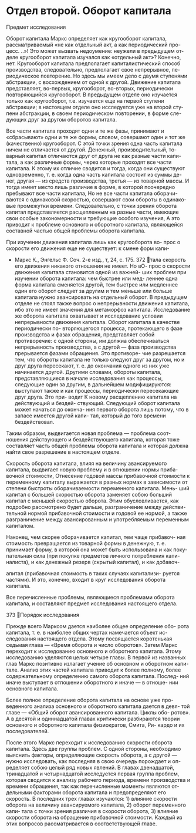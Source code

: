 # Отдел второй. Оборот капитала

Предмет исследования

Оборот капитала Маркс определяет как кругооборот капитала,
рассматриваемый «не как отдельный акт, а как периодический про-
цесс. ..»! Это может вызвать недоумение: неужели в предыдущем от-
деле кругооборот капитала изучался как «отдельный акт»? Конечно,
нет. Кругооборот капитала предполагает капиталистический способ
производства, следовательно, предполагает свое непрерывное, пе-
риодическое повторение. Но здесь мы имеем дело с двумя ступенями
абстракции, с восхождением от одной к другой. Движение капитала
представляет, во-первых, кругооборот, во-вторых, периодически
повторяющийся кругооборот. В предыдущем отделе оно изучается
только как кругооборот, т.е. изучается еще на первой ступени
абстракции; в настоящем отделе оно исследуется уже на второй сту-
пени абстракции, в своем периодическом повторении, в форме сле-
дующих друг за другом оборотов капитала.

Все части капитала проходят одни и те же фазы, принимают и
«сбрасывают» одни и те же формы, словом, совершают один и тот же
(качественно) кругооборот. С этой точки зрения одна часть капитала
ничем не отличается от другой. Денежный, производительный, то-
варный капитал отличаются друг от друга не как разные части капи-
тала, а как различные формы, через которые проходят все части
капитала. К этому их отличие сводится и тогда, когда они существуют
одновременно, т. е. когда одна часть капитала состоит из суммы де-
нег, другая — из средств производства, третья — из товарной массы.
И тогда имеет место лишь различие в форме, в которой поочередно
пребывают все части капитала, Но не все части капитала оборачи-
ваются с одинаковой скоростью, совершают свои обороты в одинако-
вые промежутки времени. Следовательно, с точки зрения оборота
капитал представляется расщепленным на разные части, имеющие
свои особые закономерности и требующие особого изучения, А это
приводит к проблеме основного и оборотного капитала, являющейся
составной частью общей проблемы оборота капитала.

При изучении движения капитала лишь как кругооборота во-
прос о скорости его движения еще не существует: к смене форм капи-

- Маркс К., Энгельс Ф. Соч. 2-е изд., т, 24, с. 175.
  372
  тала скорость его движения никакого отношения не имеет. Но вО-
  прос о скорости движения капитала становится одной из важней-
  ших проблем при изучении оборота капитала: чем быстрее или мед-
  леннее одна форма капитала сменяется другой, тем быстрее или
  медленнее один его оборот следует за другим и тем меньше или больше
  капитала нужно авансировать на отдельный оборот. В предыдущем
  отделе не стоял также вопрос о непрерывности движения капитала,
  ибо это не имеет значения для метаморфоз капитала. Исследование же
  оборота капитала охватывает и исследование условии непрерывности
  движения капитала. Оборот капитала в качестве периодически по-
  вторяющегося процесса, протекающего в фазе производства и фазах
  обращения, представляет собой противоречие: с одной стороны, им
  должиа обеспечиваться непрерывность производства, а с другой —
  фаза производства прерывается фазами обращения. Это противоре-
  чие разрешается тем, что обороты капитала не только следуют друг
  за другом, но и друг друга пересекают, т. е. до окончания одного из
  них уже начинается другой. Другими словами, обороты капитала,
  представляющиеся в начале исследования как процессы, следующие
  один за другим, в дальнейшем модифицируются: выступают также
  и как процессы, периодически пересекающие друг друга. Это при-
  водит К новому расщеплению капитала на действующий и бездей-
  ствующий. Следующий оборот капитала может начаться до оконча-
  ния первого оборота лишь потому, что в запасе имеется другой капи-
  тал, который до того времени бездействовал.

Таким образом, выдвигается новая проблема — проблема соот-
ношения действующего и бездействующего капитала, которая тоже
составляет часть общей проблемы оборота капитала и которая должна
найти свое разрешение в настоящем отделе.

Скорость оборота капитала, влияя на величину авансируемого
капитала, выдвигает новую проблему и в отношении нормы приба-
вочной стоимости, Отнесение годовой массы прибавочной стоимости
к переменному капиталу выражается в разных нормах в зависимости
от степени быстроты оборачиваемости переменного капитала. Мень-
ший капитал с большей скоростью оборота заменяет собою больший
капитал с меньшей скоростью оборота. Этим обусловливается, как
подробно рассмотрено будет дальше, разграничение между действи-
тельной нормой прибавочной стоимости и годовой ее нормой, а также
разграничение между авансированным и употребляемым переменным
капиталом.

Наконец, чем скорее оборачивается капитал, тем чаще прибавоч-
ная стоимость превращается из товарной формы в денежную, т. е.
принимает форму, в которой она может быть использована и как поку-
пательная сила (при покупке предметов личного потребления капи-
налиста), и как денежный резерв (скрытый капитал), и как добавоч-

апитал (прибавочная стоимость в таких случаях капитализи-
руется частями). И это, конечно, входит в круг исследования оборота
капитала.

Все перечисленные проблемы, являющиеся проблемами оборота
капитала, и составляют предмет исследования настоящего отдела.

373
Порядок исследования

Прежде всего Марксом дается наиболее общее определение обо-
рота капитала, т. е. в наиболее общих чертах намечается объект ис-
следования настоящего отдела. Этому посвящается коротенькая
седьмая глава — «Время оборота и число оборотов». Затем Маркс
переходит к исследованию основного и оборотного капитала. Этому
исследованию уделяются целых четыре главы. В первой из названных
глав Маркс позитивно излагает учение об основном и оборотном капи-
тале. Анализ этих частей капитала приводит к более полному, более
содержательному определению самого оборота капитала. Послед-
ний иначе выступает в отпошении оборотного и иначе — в отноше-
нии основного капитала.

Более полное определение оборота капитала на основе уже про-
веденного анализа основного и оборотного капитала дается в девя-
той главе — «Общий оборот авансированного капитала. Циклы обо-
ротов». А в десятой и одиннадцатой главах критически разбираются
теории основного и оборотного капитала физиократов, Смита, Ри-
кардо и их последователей.

После этого Маркс переходит к исследованию скорости оборота
капитала. Здесь две группы проблем. С одной стороны, необходимо
выяснить факторы, определяющие скорость оборота, а с другой —
нужно исследовать, как последняя в свою очередь порождает и оп-
ределяет собою целый ряд новых явлений. В главах двенадцатой,
тринадцатой и четырнадцатой исследуется первая группа проблем,
которая сводится к анализу рабочего периода, времени производства
и времени обращения, так как перечисленные моменты являются от-
дельными факторами оборота капитала и предопределяют его скорость.
В последних трех главах изучаются: 1) влияние скорости оборота
на величину авансируемого капитала, 2) оборот переменного капи-
тала с точки зрения различия в скорости оборота, 3) влияние скорости
оборота на обращение прибавочной стоимости. Каждый из этих
вопросов рассматривается в соответствующей главе.

